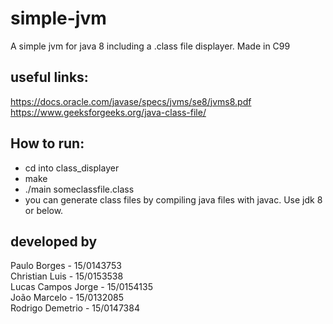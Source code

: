 # simple-jvm

A simple jvm for java 8 including a .class file displayer.
Made in C99

## useful links:
  https://docs.oracle.com/javase/specs/jvms/se8/jvms8.pdf <br>
  https://www.geeksforgeeks.org/java-class-file/ <br>

## How to run:
* cd into class_displayer
* make
* ./main someclassfile.class
* you can generate class files by compiling java files with javac. Use jdk 8 or below.

## developed by
Paulo Borges        - 15/0143753 <br>
Christian Luis      - 15/0153538 <br>
Lucas Campos Jorge  - 15/0154135 <br>
João Marcelo        - 15/0132085 <br>
Rodrigo Demetrio    - 15/0147384 <br>
